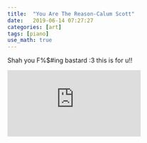 ```yaml
---
title:  "You Are The Reason-Calum Scott"
date:   2019-06-14 07:27:27
categories: [art]
tags: [piano]
use_math: true
---
```


Shah you F%$#ing bastard :3 this is for u!!

<iframe style="overflow:hidden width:100% height:100%" src="https://www.youtube.com/embed/ZwbJNzDGpjc" frameborder="0" allow="accelerometer; autoplay; clipboard-write; encrypted-media; gyroscope; picture-in-picture" allowfullscreen></iframe>
